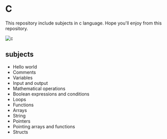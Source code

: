 # C
This repository include subjects in c language.
Hope you'll enjoy from this repository.

![c](https://user-images.githubusercontent.com/29695545/43161921-2618b280-8f92-11e8-8738-74c0a03eadff.png)

## subjects

* Hello world
* Comments
* Variables
* Input and output
* Mathematical operations
* Boolean expressions and conditions
* Loops
* Functions
* Arrays
* String
* Pointers
* Pointing arrays and functions
* Structs
